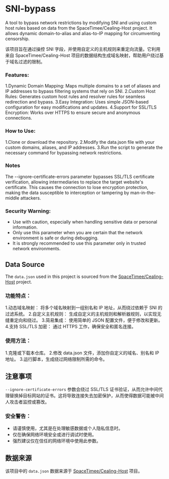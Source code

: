 # SNI-bypass
A tool to bypass network restrictions by modifying SNI and using custom host rules based on data from the SpaceTimee/Cealing-Host project. It allows dynamic domain-to-alias and alias-to-IP mapping for circumventing censorship.

该项目旨在通过操控 SNI 字段，并使用自定义的主机规则来重定向流量。它利用来自 SpaceTimee/Cealing-Host 项目的数据结构生成域名映射，帮助用户绕过基于域名过滤的限制。

### Features:
1.Dynamic Domain Mapping: Maps multiple domains to a set of aliases and IP addresses to bypass filtering systems that rely on SNI.
2.Custom Host Rules: Generates custom host rules and resolver rules for seamless redirection and bypass.
3.Easy Integration: Uses simple JSON-based configuration for easy modifications and updates.
4.Support for SSL/TLS Encryption: Works over HTTPS to ensure secure and anonymous connections.

### How to Use:
1.Clone or download the repository.
2.Modify the data.json file with your custom domains, aliases, and IP addresses.
3.Run the script to generate the necessary command for bypassing network restrictions.

### Notes
The --ignore-certificate-errors parameter bypasses SSL/TLS certificate verification, allowing intermediaries to replace the target website's certificate. This causes the connection to lose encryption protection, making the data susceptible to interception or tampering by man-in-the-middle attackers.

### Security Warning:
- Use with caution, especially when handling sensitive data or personal information.
- Only use this parameter when you are certain that the network environment is safe or during debugging.
- It is strongly recommended to use this parameter only in trusted network environments.

## Data Source
The `data.json` used in this project is sourced from the [SpaceTimee/Cealing-Host](https://github.com/SpaceTimee/Cealing-Host) project.


### 功能特点：
1.动态域名映射： 将多个域名映射到一组别名和 IP 地址，从而绕过依赖于 SNI 的过滤系统。
2.自定义主机规则： 生成自定义的主机规则和解析器规则，以实现无缝重定向和绕过。
3.简易集成： 使用简单的 JSON 配置文件，便于修改和更新。
4.支持 SSL/TLS 加密： 通过 HTTPS 工作，确保安全和匿名连接。
### 使用方法：
1.克隆或下载本仓库。
2.修改 data.json 文件，添加你自定义的域名、别名和 IP 地址。
3.运行脚本，生成绕过网络限制所需的命令。

## 注意事项

`--ignore-certificate-errors` 参数会绕过 SSL/TLS 证书验证，从而允许中间代理替换掉目标网站的证书。这将导致连接失去加密保护，从而使得数据可能被中间人攻击者监控或篡改。

### 安全警告：
- 请谨慎使用，尤其是在处理敏感数据或个人隐私信息时。
- 仅在确保网络环境安全或进行调试时使用。
- 强烈建议仅在信任的网络环境中使用此参数。


## 数据来源
该项目中的 `data.json` 数据来源于 [SpaceTimee/Cealing-Host](https://github.com/SpaceTimee/Cealing-Host) 项目。
